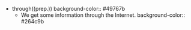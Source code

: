 - through((prep.))
  background-color:: #49767b
	- We get some information through the Internet.
	  background-color:: #264c9b